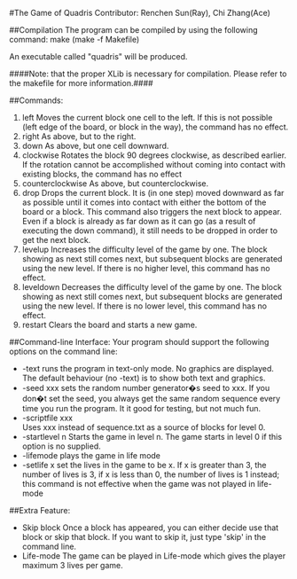 #The Game of Quadris
Contributor: Renchen Sun(Ray), Chi Zhang(Ace)   

##Compilation
The program can be compiled by using the following command:
make (make -f Makefile)

An executable called "quadris" will be produced.
 
####Note: that the proper XLib is necessary for compilation. Please refer to the makefile for more information.####

##Commands:

1. left
Moves the current block one cell to the left. If this is not possible (left edge of the board, or block in the way), the command has no effect.
2. right
As above, but to the right.
3. down
As above, but one cell downward.
4.  clockwise
Rotates the block 90 degrees clockwise, as described earlier. If the rotation cannot be accomplished without coming into contact with existing blocks, the command has no effect
5. counterclockwise
As above, but counterclockwise.
6. drop
Drops the current block. It is (in one step) moved downward as far as possible until it comes into contact with either the bottom of the board or a block. This command also triggers the next block to appear. Even if a block is already as far down as it can go (as a result of executing the down command), it still needs to be dropped in order to get the next block.
7. levelup
Increases the difficulty level of the game by one. The block showing as next still comes next, but subsequent blocks are generated using the new level. If there is no higher level, this command has no effect.
8. leveldown
Decreases the difficulty level of the game by one. The block showing as next still comes next, but subsequent blocks are generated using the new level. If there is no lower level, this command has no effect.
9. restart
Clears the board and starts a new game.

##Command-line Interface:
Your program should support the following options on the command line:   
 * -text
runs the program in text-only mode. No graphics are displayed. The default behaviour (no -text) is to show both text and graphics.
 * -seed xxx
sets the random number generator�s seed to xxx. If you don�t set the seed, you always get the same random sequence every time you run the program. It it good for testing, but not much fun.
 * -scriptfile xxx   
Uses xxx instead of sequence.txt as a source of blocks for level 0.
 * -startlevel n
Starts the game in level n. The game starts in level 0 if this option is no supplied.
 * -lifemode
plays the game in life mode
 * -setlife x
set the lives in the game to be x. If x is greater than 3, the number of lives is 3, if x is less than 0, the number of lives is 1 instead; this command is not effective when the game was not played in life-mode

##Extra Feature:

 * Skip block
Once a block has appeared, you can either decide use that block or skip that block. If you want to skip it, just type 'skip' in the command line.
 * Life-mode
The game can be played in Life-mode which gives the player maximum 3 lives per game.
